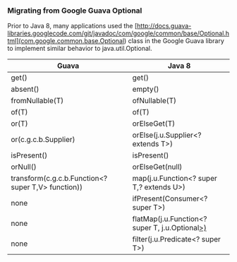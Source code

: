 ### Migrating from Google Guava Optional

Prior to Java 8, many applications used the [http://docs.guava-libraries.googlecode.com/git/javadoc/com/google/common/base/Optional.html](com.google.common.base.Optional<T>) class in the Google Guava library to implement similar behavior to java.util.Optional.

| Guava | Java 8 |
| ---------------- | ---------------- |
| get() | get() |
| absent() | empty() |
| fromNullable(T) | ofNullable(T) |
| of(T) | of(T) | non-null reference |
| or(T) | orElseGet(T) |
| or(c.g.c.b.Supplier) | orElse(j.u.Supplier<? extends T>)|
| isPresent() | isPresent() |
| orNull() | orElseGet(null) | 
| transform(c.g.c.b.Function<? super T,V> function)) | map(j.u.Function<? super T,? extends U>) |
| none | ifPresent(Consumer<? super T>) |
| none | flatMap(j.u.Function<? super T, j.u.Optional<U>>) |
| none | filter(j.u.Predicate<? super T>) |
